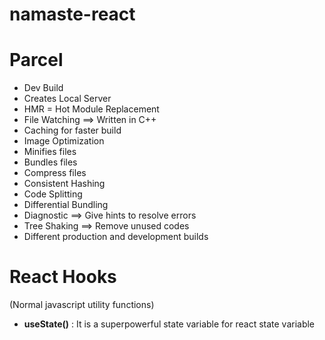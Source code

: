 # namaste-react

# Parcel

- Dev Build
- Creates Local Server
- HMR = Hot Module Replacement
- File Watching ==> Written in C++
- Caching for faster build
- Image Optimization
- Minifies files
- Bundles files
- Compress files
- Consistent Hashing
- Code Splitting
- Differential Bundling
- Diagnostic ==> Give hints to resolve errors
- Tree Shaking ==> Remove unused codes
- Different production and development builds

# React Hooks

(Normal javascript utility functions)

- **useState()** : It is a superpowerful state variable for react state variable
